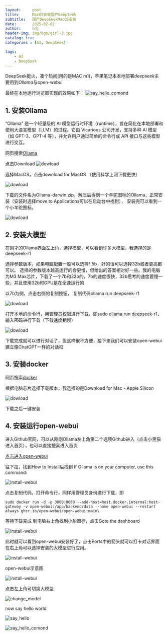 ```yaml
---
layout:     post
title:      MacOS安装国产DeepSeek
subtitle:   国产DeepSeekMacOS安装
date:       2025-02-02
author:     hdj
header-img: img/bgs/girl-3.jpg
catalog: true
categories : [AI, DeepSeek]

tags:
    - AI
    - DeepSeek
---
```


DeepSeek挺火，凑个热闹(用的是MAC m1)，苹果笔记本本地部署*deepseek*主要用到*Ollama*与open-webui

最终在本地运行浏览器实现的效果如下：
![say_hello_comond](http://hdj2048228.github.io/img/2025-02/brower_hello.png)


## 1. 安装Ollama
   “Ollama” 是一个轻量级的 AI 模型运行时环境（runtime），旨在简化在本地部署和使用大语言模型（LLM）的过程。它由 Vicarious 公司开发，支持多种 AI 模型（如 GPT-3、GPT-4 等），并允许用户通过简单的命令行或 API 接口与这些模型进行交互。

网页搜索[Ollama](https://ollama.com/)


点击Download
![dowload](http://hdj2048228.github.io/img/2025-02/deepseek_download.png)


选择MacOS，点击download for MacOS （使用科学上网下载更快）

![dowload](http://hdj2048228.github.io/img/2025-02/deepseek_macOS.png)


下载的文件名为Ollama-darwin.zip，解压后得到一个羊驼图标的Ollama，正常安装（安装时选择move to Applications可以在启动台中找到）， 安装完可以看到一个小羊驼图标。

![dowload](http://hdj2048228.github.io/img/2025-02/ollama.png)

## 2. 安装大模型
   在刚才的Ollama界面左上角，选择模型，可以看到许多大模型，我选择的是deepseek-r1


选择参数版本，如果电脑配置一般可以选择1.5b，好的话可以选择32b或者更高都可以。
选择的参数版本越高运行的会更慢，但给出的答案相对好一些。我的电脑为M3 Max芯片，下载了一个7b和32b的，7b的速度很快，32b思考的速度要慢一些，并且使用32b时GPU是在全速运行的

以7b为例，点击右侧的复制按钮， 复制代码ollama run deepseek-r1

![dowload](http://hdj2048228.github.io/img/2025-02/deepseek_r1.png)


打开本地的命令行，用管理员权限进行下载，即sudo ollama run deepseek-r1，输入密码进行下载（下载速度稍慢）

![dowload](http://hdj2048228.github.io/img/2025-02/dp_install.png)

下载完成就可以进行对话了，但这样很不方便，接下来我们可以安装open-webui建立像ChatGPT一样的对话框

## 3. 安装docker

   网页搜索[docker](https://www.docker.com/)


根据电脑芯片选择下载版本，我选择的是​Download for Mac - Apple Silicon

![dowload](http://hdj2048228.github.io/img/2025-02/docker.png)


下载之后一键安装
## 4. 安装运行open-webui
   进入Github官网，可以从刚刚Ollama左上角第二个选项Github进入（点击小黑猫进入首页），也可以直接搜索进入首页

 [点击进入open-webui](https://github.com/open-webui/open-webui)


往下拉，找到How to Install后找到
If Ollama is on your computer, use this command:


![install-webui](http://hdj2048228.github.io/img/2025-02/open_webui.png)

点击复制代码，打开命令行，同样用管理员身份进行下载，即

```
sudo docker run -d -p 3000:8080 --add-host=host.docker.internal:host-gateway -v open-webui:/app/backend/data --name open-webui --restart always ghcr.io/open-webui/open-webui:main\
```



等待下载完成
到电脑右上角找到小船图标，点击Goto the dashboard

![install-webui](http://hdj2048228.github.io/img/2025-02/docker_open_webui.png)

此时就可以看到open-webui安装好了，点击Ports中的箭头就可以打卡对话界面
在右上角可以选择安装的大模型进行应用。

![install-webui](http://hdj2048228.github.io/img/2025-02/docker_open_webui.png)


open-webui示意图

![install-webui](http://hdj2048228.github.io/img/2025-02/docker_open_webui_dashboard.png)


点击左上角可切换大模型

![change_model](http://hdj2048228.github.io/img/2025-02/change_model.png)


now say hello world

![say_hello](http://hdj2048228.github.io/img/2025-02/say_hello.png)

![say_hello_comond](http://hdj2048228.github.io/img/2025-02/say_hello_comond.png)

